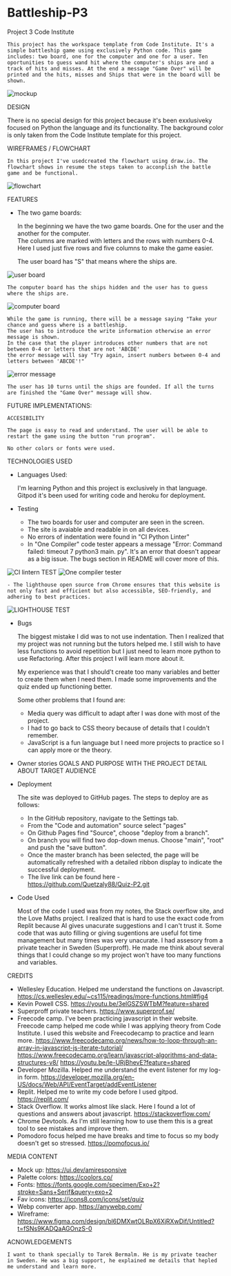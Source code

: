 # Battleship-P3
 
Project 3
Code Institute

    This project has the workspace template from Code Institute. It's a simple battleship game using exclusively Python code. This game includes: two board, one for the computer and one for a user. Ten oportunities to guess wand hit where the computer's ships are and a track of hits and misses. At the end a message "Game Over" will be printed and the hits, misses and Ships that were in the board will be shown. 

![mockup](./assets/images/mockup.webp)


DESIGN

There is no special design for this project because it's been exxlusiveky focused on Python the language and its functionality. The background color is only taken from the Code Institute template for this project. 


WIREFRAMES / FLOWCHART

    In this project I've usedcreated the flowchart using draw.io. The flowchart shows in resume the steps taken to acconplish the battle game and be functional. 

![flowchart](./assets/images/flowchart.webp)



FEATURES

* The two game boards:

    In the beginning we have the two game boards. One for the user and the another for the computer.  
    The columns are marked with letters and the rows with numbers 0-4. Here I used just five rows and five columns to make the game easier. 

    The user board has "S" that means where the ships are. 

![user board](./assets/images/tom_board.webp)

    The computer board has the ships hidden and the user has to guess where the ships are. 

![computer board](./assets/images/computer_board.webp)

    While the game is running, there will be a message saying "Take your chance and guess where is a battleship. 
    The user has to introduce the write information otherwise an error message is shown. 
    In the case that the player introduces other numbers that are not between 0-4 or letters that are not 'ABCDE'
    the error message will say "Try again, insert numbers between 0-4 and letters between 'ABCDE'!"

![error message](./assets/images/error%20message-insert-again.webp)

    The user has 10 turns until the ships are founded. If all the turns are finished the "Game Over" message will show. 


FUTURE IMPLEMENTATIONS: 

    ACCESIBILITY

    The page is easy to read and understand. The user will be able to restart the game using the button "run program".

    No other colors or fonts were used. 



TECHNOLOGIES USED

* Languages Used:

    I'm learning Python and this project is exclusively in that language.
    Gitpod it's been used for writing code and heroku for deployment. 
   
* Testing

    - The two boards for user and computer are seen in the screen.  
    - The site is avaiable and readable in on all devices. 
    - No errors of indentation were found in "CI Python Linter"
    - In "One Compiler" code tester appears a message "Error: Command failed: timeout 7 python3 main. 
      py". It's an error that doesn't appear as a big issue. The bugs section in README will cover more of this. 
    


![CI lintern TEST](./assets/images/CI%20lintern.webp)
![One compiler tester](./assets/images/tester.webp)


    - The lighthouse open source from Chrome ensures that this website is not only fast and efficient but also accessible, SEO-friendly, and adhering to best practices.

![LIGHTHOUSE TEST](./assets/images/lighthouseebattleship.webp)



* Bugs

    The biggest mistake I did was to not use indentation. Then I realized that my project was not running but the tutors helped me. 
    I still wish to have less functions to avoid repetition but I just need to learn more python to use Refactoring. After this project I will learn more about it. 
    
    My experience was that I should't create too many variables and better to create them when I need them. 
    I made some improvements and the quiz ended up functioning better.

    Some other problems that I found are:
    - Media query was difficult to adapt after I was done with most of the project. 
    - I had to go back to CSS theory because of details that I couldn't remember. 
    - JavaScript is a fun language but I need more projects to practice so I can apply more or the theory. 

* Owner stories 
GOALS AND PURPOSE WITH THE PROJECT
DETAIL ABOUT TARGET AUDIENCE

* Deployment

    The site was deployed to GitHub pages. The steps to deploy are as follows:

    - In the GitHub repository, navigate to the Settings tab.
    - From the "Code and automation" source select "pages"
    - On Github Pages find "Source", choose "deploy from a branch".
    - On branch you will find two dop-down menus. Choose "main", "root" and push the "save button".
    - Once the master branch has been selected, the page will be automatically refreshed with a detailed ribbon display to indicate the successful deployment.
    - The live link can be found here - https://github.com/Quetzaly88/Quiz-P2.git



* Code Used

    Most of the code I used was from my notes, the Stack overflow site, and the Love Maths project. 
    I realized that is hard to use the exact code from Replit because AI gives unacurate suggestions and I can't trust it. 
    Some code that was auto filling or giving sugentions are useful fot time management but many times was very unacurate. 
    I had assesory from a private teacher in Sweden (Superproff).  He made me think about several things that I could change so my project won't have too many functions and variables. 



CREDITS

- Wellesley Education. Helped me understand the functions on Javascript. 
    https://cs.wellesley.edu/~cs115/readings/more-functions.html#fig4
- Kevin Powell CSS. 
    https://youtu.be/3elGSZSWTbM?feature=shared
- Superproff private teachers. 
    https://www.superprof.se/
- Freecode camp. I've been practicing javascript in their website. Freecode camp helped me code while I was applying theory from Code Institute. I used this website and Freecodecamp to practice and learn more.
    https://www.freecodecamp.org/news/how-to-loop-through-an-array-in-javascript-js-iterate-tutorial/
    https://www.freecodecamp.org/learn/javascript-algorithms-and-data-structures-v8/
    https://youtu.be/le-URjBhevE?feature=shared
- Developer Mozilla. Helped me understand the event listener for my log-in form. 
    https://developer.mozilla.org/en-US/docs/Web/API/EventTarget/addEventListener
- Replit. Helped me to write my code before I used gitpod. 
    https://replit.com/
- Stack Overflow. It works almost like slack. Here I found a lot of questions and answers about javascript. 
    https://stackoverflow.com/
- Chrome Devtools. As I'm still learning how to use them this is a great tool to see mistakes and improve them. 
- Pomodoro focus helped me have breaks and time to focus so my body doesn't get so stressed. 
    https://pomofocus.io/



MEDIA CONTENT

- Mock up: https://ui.dev/amiresponsive
- Palette colors: https://coolors.co/
- Fonts: https://fonts.google.com/specimen/Exo+2?stroke=Sans+Serif&query=exo+2
- Fav icons: https://icons8.com/icons/set/quiz
- Webp converter app. https://anywebp.com/
- Wireframe: https://www.figma.com/design/bl6DMXwtOLRpX6XjRXwDif/Untitled?t=fSNs9KADQaAGOnzS-0



ACNOWLEDGEMENTS

    I want to thank specially to Tarek Bermalm. He is my private teacher in Sweden. He was a big support, he explained me details that hepled me understand and learn more. 


   